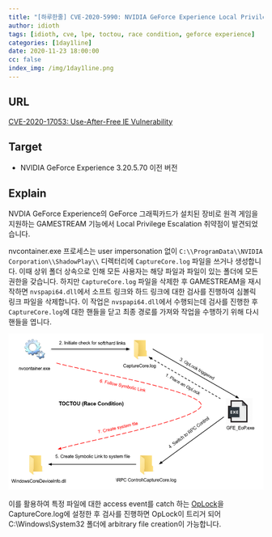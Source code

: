 ```yaml
---
title: "[하루한줄] CVE-2020-5990: NVIDIA GeForce Experience Local Privilege Escalation"
author: idioth
tags: [idioth, cve, lpe, toctou, race condition, geforce experience]
categories: [1day1line]
date: 2020-11-23 18:00:00
cc: false
index_img: /img/1day1line.png
---
```


## URL 

[CVE-2020-17053: Use-After-Free IE Vulnerability](https://www.trendmicro.com/en_us/research/20/k/cve-2020-17053-use-after-free-ie-vulnerability.html)

## Target

- NVIDIA GeForce Experience 3.20.5.70 이전 버전



## Explain

NVDIA GeForce Experience의 GeForce 그래픽카드가 설치된 장비로 원격 게임을 지원하는 GAMESTREAM 기능에서 Local Privilege Escalation 취약점이 발견되었습니다.

nvcontainer.exe 프로세스는 user impersonation 없이 `C:\\ProgramData\\NVIDIA Corporation\\ShadowPlay\\` 디렉터리에 `CaptureCore.log` 파일을 쓰거나 생성합니다. 이때 상위 폴더 상속으로 인해 모든 사용자는 해당 파일과 파일이 있는 폴더에 모든 권한을 갖습니다. 하지만 `CaptureCore.log` 파일을 삭제한 후 GAMESTREAM을 재시작하면 `nvspapi64.dll`에서 소프트 링크와 하드 링크에 대한 검사를 진행하여 심볼릭 링크 파일을 삭제합니다. 이 작업은 `nvspapi64.dll`에서 수행되는데 검사를 진행한 후 `CaptureCore.log`에 대한 핸들을 닫고 최종 경로를 가져와 작업을 수행하기 위해 다시 핸들을 엽니다.

![](2020-11-23/image.png)

이를 활용하여 특정 파일에 대한 access event를 catch 하는 [OpLock](https://docs.microsoft.com/en-us/windows/win32/fileio/opportunistic-locks)을 CaptureCore.log에 설정한 후 검사를 진행하면 OpLock이 트리거 되어 C:\Windows\System32 폴더에 arbitrary file creation이 가능합니다.